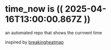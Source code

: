 # time_now is (( 2025-04-16T13:00:00.867Z ))

an automated repo that shows the currnent time

inspired by [breakingheatmap](https://github.com/breakingheatmap/breakingheatmap)